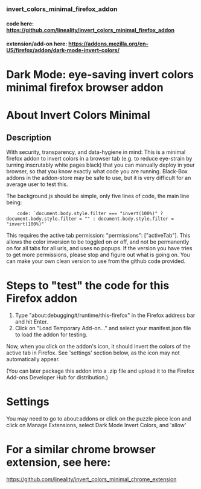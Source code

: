 ### invert_colors_minimal_firefox_addon

#### code here: https://github.com/lineality/invert_colors_minimal_firefox_addon

#### extension/add-on here: https://addons.mozilla.org/en-US/firefox/addon/dark-mode-invert-colors/

# Dark Mode: eye-saving invert colors minimal firefox browser addon

# About Invert Colors Minimal

## Description
With security, transparency, and data-hygiene in mind: 
This is a minimal firefox addon to invert colors in a browser tab
(e.g. to reduce eye-strain by turning inscrutably white pages black)
that you can manually deploy in your browser, so that you know
exactly what code you are running. Black-Box addons in the 
addon-store may be safe to use, but it is very difficult for an average
user to test this.

The background.js should be simple, only five lines of code, the main line being:
```
    code: `document.body.style.filter === "invert(100%)" ? document.body.style.filter = "" : document.body.style.filter = "invert(100%)"`
```

This requires the active tab permission: "permissions": ["activeTab"]. 
This allows the color inversion to be toggled on or off, and not be
permanently on for all tabs for all urls, and uses no popups. 
If the version you have tries to get more
permissions, please stop and figure out what is going on.
You can make your own clean version to use from the github code provided.

# Steps to "test" the code for this Firefox addon
1. Type "about:debugging#/runtime/this-firefox" in the Firefox address bar and hit Enter.
2. Click on "Load Temporary Add-on…" and select your manifest.json file to load the addon for testing.

Now, when you click on the addon's icon, it should invert the colors of the active tab in Firefox. 
See 'settings' section below, as the icon may not automatically appear.

(You can later package this addon into a .zip file and upload it to the Firefox Add-ons Developer Hub for distribution.)

# Settings
You may need to go to about:addons
or click on the puzzle piece icon and click on Manage Extensions, 
select Dark Mode Invert Colors, and 'allow' 

# For a similar chrome browser extension, see here:

https://github.com/lineality/invert_colors_minimal_chrome_extension

